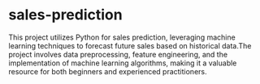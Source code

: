 # sales-prediction
This project utilizes Python for sales prediction, leveraging machine learning techniques to forecast future sales based on historical data.The project involves data preprocessing, feature engineering, and the implementation of machine learning algorithms, making it a valuable resource for both beginners and experienced practitioners.
